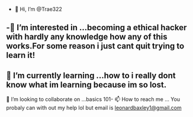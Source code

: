 - 👋 Hi, I’m @Trae322

-👀 I’m interested in ...becoming a ethical hacker with hardly any knowledge how any of this works.For some reason i  just cant quit trying to learn it!
-
🌱 I’m currently learning ...how to i really dont know what im learning because im so lost. 
- 
💞️ I’m looking to collaborate on ...basics 101- 📫 How to reach me ... You probaly can with out my help lol but email is leonardbaxley1@gmail.com

<!---
Trae322/Trae322 is a ✨ special ✨ repository because its `README.md` (this file) appears on your GitHub profile.
You can click the Preview link to take a look at your changes.
--->
